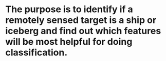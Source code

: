 # The purpose is to identify if a remotely sensed target is a ship or iceberg and find out which features will be most helpful for doing classification. 
